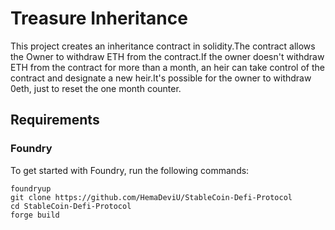 # Treasure Inheritance

This project creates an inheritance contract in solidity.The contract allows the Owner to withdraw ETH from the contract.If the owner doesn't withdraw ETH from the contract for more than a month, an heir can take control of the contract and designate a new heir.It's possible for the owner to withdraw 0eth, just to reset the one month counter.

## Requirements

### Foundry

To get started with Foundry, run the following commands:

```curl -L https://foundry.paradigm.xyz | bash
foundryup
git clone https://github.com/HemaDeviU/StableCoin-Defi-Protocol
cd StableCoin-Defi-Protocol
forge build
```



